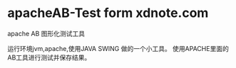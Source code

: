 apacheAB-Test form xdnote.com
=====================================

apache AB 图形化测试工具

运行环境jvm,apache,使用JAVA SWING 做的一个小工具。
使用APACHE里面的AB工具进行测试并保存结果。

